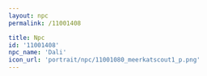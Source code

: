 ```yaml
---
layout: npc
permalink: /11001408

title: Npc
id: '11001408'
npc_name: 'Dali'
icon_url: 'portrait/npc/11001080_meerkatscout1_p.png'
---
```

